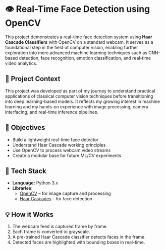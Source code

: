 # 👁️ Real-Time Face Detection using OpenCV

This project demonstrates a real-time face detection system using **Haar Cascade Classifiers** with OpenCV on a standard webcam. It serves as a foundational step in the field of computer vision, enabling further exploration into more advanced machine learning techniques such as CNN-based detection, face recognition, emotion classification, and real-time video analytics.

## 🧠 Project Context

This project was developed as part of my journey to understand practical applications of classical computer vision techniques before transitioning into deep learning-based models. It reflects my growing interest in machine learning and my hands-on experience with image processing, camera interfacing, and real-time inference pipelines.

## 🚀 Objectives

- Build a lightweight real-time face detector
- Understand Haar Cascade working principles
- Use OpenCV to process webcam video streams
- Create a modular base for future ML/CV experiments

## 🔧 Tech Stack

- **Language:** Python 3.x  
- **Libraries:** 
  - [OpenCV](https://opencv.org/) – for image capture and processing  
  - [Haar Cascades](https://docs.opencv.org/master/d7/d00/tutorial_meanshift.html) – for face detection  

## 💡 How it Works

1. The webcam feed is captured frame by frame.
2. Each frame is converted to grayscale.
3. A pre-trained Haar Cascade classifier detects faces in the frame.
4. Detected faces are highlighted with bounding boxes in real-time.
